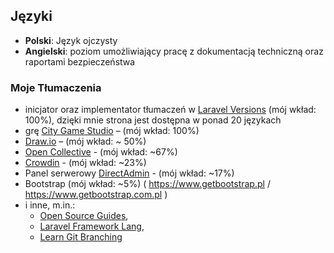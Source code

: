 ## Języki

- **Polski**: Język ojczysty
- **Angielski**: poziom umożliwiający pracę z dokumentacją techniczną oraz raportami bezpieczeństwa

### Moje Tłumaczenia

- inicjator oraz implementator tłumaczeń w [Laravel Versions](https://laravelversions.com) (mój wkład: 100%), dzięki mnie strona jest dostępna w ponad 20 językach
- grę [City Game Studio](https://www.city-game-studio.com) – (mój wkład: 100%)
- [Draw.io](https://www.drawio.com) – (mój wkład: ~ 50%)
- [Open Collective](https://opencollective.com) - (mój wkład: ~67%)
- [Crowdin](https://crowdin.com) - (mój wkład: ~23%)
- Panel serwerowy [DirectAdmin](https://www.directadmin.com) - (mój wkład: ~17%)
- Bootstrap (mój wkład: ~5%) ( https://www.getbootstrap.pl / https://www.getbootstrap.com.pl )
- i inne, m.in.:
  - [Open Source Guides](https://opensource.guide/pl/),
  - [Laravel Framework Lang](https://laravel-lang.com/),
  - [Learn Git Branching](https://learngitbranching.js.org/?locale=pl)
